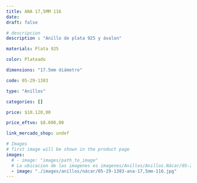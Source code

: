 ```yaml
---
title: ANA 17,5MM 116
date: 
draft: false

# descripcion
description : "Anillo de plata 925 y ávalon"

materials: Plata 925

color: Plateado

dimensions: "17.5mm diámetro"

code: 05-29-1383

type: "Anillos"

categories: []

price: $10.120,00

price_eftvo: $8.600,00

link_mercado_shop: undef

# Images
# first image will be shown in the product page
images:
  # - image: "images/path_to_image"
  # La ubicacion de las imagenes es imagenes/Anillos/Anillos.Nácar/05-29-1383-ana-17,5mm-116
  - image: "./images/anillos/nácar/05-29-1383-ana-17,5mm-116.jpg"
---
```

